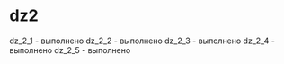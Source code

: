# dz2

dz_2_1 - выполнено
dz_2_2 - выполнено
dz_2_3 - выполнено
dz_2_4 - выполнено
dz_2_5 - выполнено
